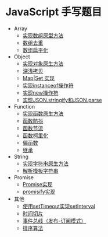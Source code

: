 # JavaScript 手写题目

- Array
  - [实现数组原型方法](src/array/api)
  - [数组去重](./src/array/unique)
  - [数组扁平化](./src/array/flat)
- Object
  - [实现对象原生方法](./src/object/api)
  - [深浅拷贝](./src/object/clone)
  - [Map|Set 实现](./src/object/es)
  - [实现instanceof操作符](./src/object/instanceof)
  - [实现new操作符](./src/object/new)
  - [实现JSON.stringify和JSON.parse](./src/object/json)
- Function
  - [实现函数原生方法](./src/function/api)
  - [函数防抖](./src/function/debounce)
  - [函数节流](./src/function/throttle)
  - [函数柯里化](./src/function/curry)
  - [偏函数](./src/function/partial)
  - [继承](./src/function/extend)
- String
  - [实现字符串原生方法](./src/string/api)
  - [解析模板字符串](./src/string/render)
- Promise
  - [Promise实现](src/promise/api)
  - [promisify实现](src/promise/promisify)
- 其他
  - [使用setTimeout实现setInterval](./src/others/timer)
  - [时间切片](./src/others/time-slicing)
  - [事件总线（发布-订阅模式）](./src/others/event-bus)
  - [排序算法](./src/others/sort-algorithm)
